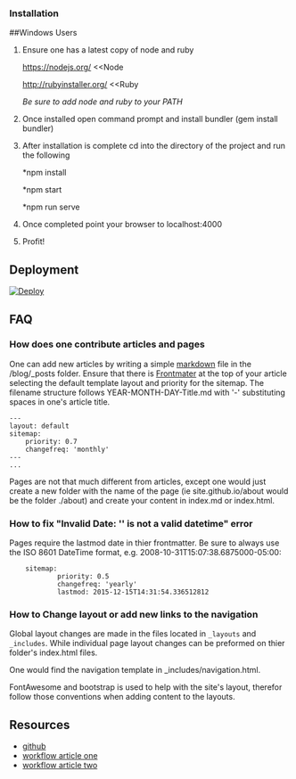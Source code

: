 ### Installation ###

##Windows Users

1. Ensure one has a latest copy of node and ruby

    https://nodejs.org/  <<Node

    http://rubyinstaller.org/ <<Ruby

    *Be sure to add node and ruby to your PATH*

2. Once installed open command prompt and install bundler (gem install bundler)
3. After installation is complete cd into the directory of the project and run the following

    *npm install
    
    *npm start
    
    *npm run serve
    
4. Once completed point your browser to localhost:4000

5. Profit!

## Deployment ##

[![Deploy](https://www.herokucdn.com/deploy/button.svg)](https://heroku.com/deploy)

## FAQ ##

### How does one contribute articles and pages ###

One can add new articles by writing a simple [markdown](http://daringfireball.net/projects/markdown)
file in the /blog/_posts folder. Ensure that there is [Frontmater](jekyllrb.com/docs/frontmatter) 
at the top of your article selecting the default template layout and priority
for the sitemap. The filename structure follows YEAR-MONTH-DAY-Title.md with
'-' substituting spaces in one's article title.

    ---
    layout: default
    sitemap:
        priority: 0.7
        changefreq: 'monthly'
    ---
    ...

Pages are not that much different from articles, except one would just create
a new folder with the name of the page (ie site.github.io/about would be
the folder ./about) and create your content in index.md or index.html.


### How to fix "Invalid Date: '' is not a valid datetime" error ###

Pages require the lastmod date in thier frontmatter. Be sure to always use
the ISO 8601 DateTime format, e.g. 2008-10-31T15:07:38.6875000-05:00:

        sitemap:
                priority: 0.5
                changefreq: 'yearly'
                lastmod: 2015-12-15T14:31:54.336512812

### How to Change layout or add new links to the navigation ###

Global layout changes are made in the files located in `_layouts` and
`_includes`. While individual page layout changes can be preformed on thier
folder's index.html files.

One would find the navigation template in _includes/navigation.html.

FontAwesome and bootstrap is used to help with the site's layout, therefor
follow those conventions when adding content to the layouts.


## Resources ##

* [github](https://github.com/freecodecampdallas/freecodecampdallas.github.io)
* [workflow article one](http://www.aymerick.com/2014/07/22/jekyll-github-pages-bower-bootstrap.html)
* [workflow article two](http://www.pletscher.org/blog/2013/05/27/website.html)
